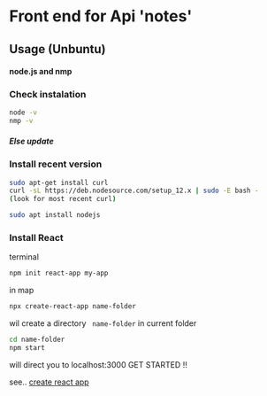 # Front end for Api 'notes' 

## Usage (Unbuntu)
#### node.js and nmp 

### Check instalation 
```bash
node -v 
nmp -v 
```
##### Else update 

### Install recent version

```bash
sudo apt-get install curl
curl -sL https://deb.nodesource.com/setup_12.x | sudo -E bash -
(look for most recent curl) 
```

```bash
sudo apt install nodejs
```
### Install React 
terminal 
```bash
npm init react-app my-app
```
in map 
```bash
npx create-react-app name-folder
```
wil create a directory ``` name-folder``` in current folder 
```bash
cd name-folder
npm start
```
will direct you to localhost:3000
GET STARTED !! 

see.. 
[create react app](https://github.com/facebook/create-react-app)
